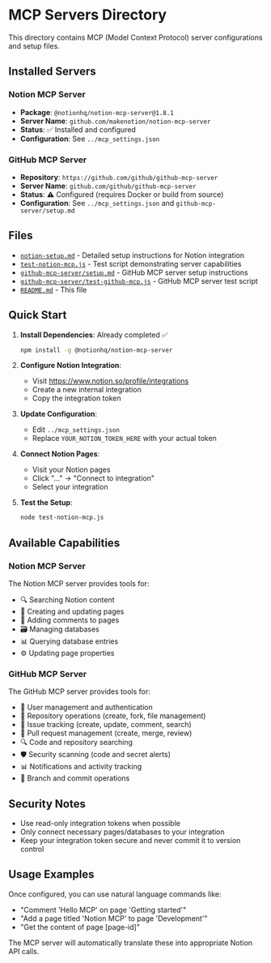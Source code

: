 # MCP Servers Directory

This directory contains MCP (Model Context Protocol) server configurations and setup files.

## Installed Servers

### Notion MCP Server
- **Package**: `@notionhq/notion-mcp-server@1.8.1`
- **Server Name**: `github.com/makenotion/notion-mcp-server`
- **Status**: ✅ Installed and configured
- **Configuration**: See `../mcp_settings.json`

### GitHub MCP Server
- **Repository**: `https://github.com/github/github-mcp-server`
- **Server Name**: `github.com/github/github-mcp-server`
- **Status**: ⚠️ Configured (requires Docker or build from source)
- **Configuration**: See `../mcp_settings.json` and `github-mcp-server/setup.md`

## Files

- [`notion-setup.md`](./notion-setup.md) - Detailed setup instructions for Notion integration
- [`test-notion-mcp.js`](./test-notion-mcp.js) - Test script demonstrating server capabilities
- [`github-mcp-server/setup.md`](./github-mcp-server/setup.md) - GitHub MCP server setup instructions
- [`github-mcp-server/test-github-mcp.js`](./github-mcp-server/test-github-mcp.js) - GitHub MCP server test script
- [`README.md`](./README.md) - This file

## Quick Start

1. **Install Dependencies**: Already completed ✅
   ```bash
   npm install -g @notionhq/notion-mcp-server
   ```

2. **Configure Notion Integration**:
   - Visit https://www.notion.so/profile/integrations
   - Create a new internal integration
   - Copy the integration token

3. **Update Configuration**:
   - Edit `../mcp_settings.json`
   - Replace `YOUR_NOTION_TOKEN_HERE` with your actual token

4. **Connect Notion Pages**:
   - Visit your Notion pages
   - Click "..." → "Connect to integration"
   - Select your integration

5. **Test the Setup**:
   ```bash
   node test-notion-mcp.js
   ```

## Available Capabilities

### Notion MCP Server
The Notion MCP server provides tools for:
- 🔍 Searching Notion content
- 📝 Creating and updating pages
- 💬 Adding comments to pages
- 🗃️ Managing databases
- 📊 Querying database entries
- ⚙️ Updating page properties

### GitHub MCP Server
The GitHub MCP server provides tools for:
- 👤 User management and authentication
- 📁 Repository operations (create, fork, file management)
- 🐛 Issue tracking (create, update, comment, search)
- 🔀 Pull request management (create, merge, review)
- 🔍 Code and repository searching
- 🛡️ Security scanning (code and secret alerts)
- 📊 Notifications and activity tracking
- 🌿 Branch and commit operations

## Security Notes

- Use read-only integration tokens when possible
- Only connect necessary pages/databases to your integration
- Keep your integration token secure and never commit it to version control

## Usage Examples

Once configured, you can use natural language commands like:
- "Comment 'Hello MCP' on page 'Getting started'"
- "Add a page titled 'Notion MCP' to page 'Development'"
- "Get the content of page [page-id]"

The MCP server will automatically translate these into appropriate Notion API calls.